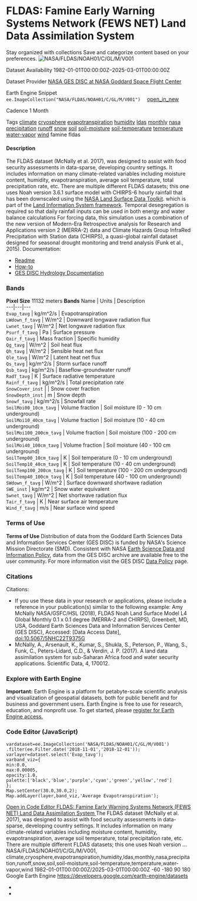  
#  FLDAS: Famine Early Warning Systems Network (FEWS NET) Land Data Assimilation System 
Stay organized with collections  Save and categorize content based on your preferences. 
![NASA/FLDAS/NOAH01/C/GL/M/V001](https://developers.google.com/earth-engine/datasets/images/NASA/NASA_FLDAS_NOAH01_C_GL_M_V001_sample.png) 

Dataset Availability
    1982-01-01T00:00:00Z–2025-03-01T00:00:00Z 

Dataset Provider
     [ NASA GES DISC at NASA Goddard Space Flight Center ](https://doi.org/10.5067/5NHC22T9375G) 

Earth Engine Snippet
     `    ee.ImageCollection("NASA/FLDAS/NOAH01/C/GL/M/V001")   ` [ open_in_new ](https://code.earthengine.google.com/?scriptPath=Examples:Datasets/NASA/NASA_FLDAS_NOAH01_C_GL_M_V001) 

Cadence
    1 Month 

Tags
     [climate](https://developers.google.com/earth-engine/datasets/tags/climate) [cryosphere](https://developers.google.com/earth-engine/datasets/tags/cryosphere) [evapotranspiration](https://developers.google.com/earth-engine/datasets/tags/evapotranspiration) [humidity](https://developers.google.com/earth-engine/datasets/tags/humidity) [ldas](https://developers.google.com/earth-engine/datasets/tags/ldas) [monthly](https://developers.google.com/earth-engine/datasets/tags/monthly) [nasa](https://developers.google.com/earth-engine/datasets/tags/nasa) [precipitation](https://developers.google.com/earth-engine/datasets/tags/precipitation) [runoff](https://developers.google.com/earth-engine/datasets/tags/runoff) [snow](https://developers.google.com/earth-engine/datasets/tags/snow) [soil](https://developers.google.com/earth-engine/datasets/tags/soil) [soil-moisture](https://developers.google.com/earth-engine/datasets/tags/soil-moisture) [soil-temperature](https://developers.google.com/earth-engine/datasets/tags/soil-temperature) [temperature](https://developers.google.com/earth-engine/datasets/tags/temperature) [water-vapor](https://developers.google.com/earth-engine/datasets/tags/water-vapor) [wind](https://developers.google.com/earth-engine/datasets/tags/wind)
famine
fldas
#### Description
The FLDAS dataset (McNally et al. 2017), was designed to assist with food security assessments in data-sparse, developing country settings. It includes information on many climate-related variables including moisture content, humidity, evapotranspiration, average soil temperature, total precipitation rate, etc.
There are multiple different FLDAS datasets; this one uses Noah version 3.6.1 surface model with CHIRPS-6 hourly rainfall that has been downscaled using the [NASA Land Surface Data Toolkit](https://lis.gsfc.nasa.gov/software/ldt). which is part of the [Land Information System framework](https://developers.google.com/earth-engine/datasets/catalog/LIS;%20%5Bhttps:/lis.gsfc.nasa.gov/%5D\(https:/lis.gsfc.nasa.gov/\)). Temporal desegregation is required so that daily rainfall inputs can be used in both energy and water balance calculations
For forcing data, this simulation uses a combination of the new version of Modern-Era Retrospective analysis for Research and Applications version 2 (MERRA-2) data and Climate Hazards Group InfraRed Precipitation with Station data (CHIRPS), a quasi-global rainfall dataset designed for seasonal drought monitoring and trend analysis (Funk et al., 2015).
Documentation:
  * [Readme](https://hydro1.gesdisc.eosdis.nasa.gov/data/FLDAS/FLDAS_NOAH01_C_GL_M.001/doc/README_FLDAS.pdf)
  * [How-to](https://disc.gsfc.nasa.gov/information/howto?tags=hydrology)
  * [GES DISC Hydrology Documentation](https://disc.gsfc.nasa.gov/information/documents?title=Hydrology%20Documentation)


### Bands
**Pixel Size** 11132 meters 
**Bands**
Name | Units | Description  
---|---|---  
`Evap_tavg` | kg/m^2/s | Evapotranspiration  
`LWdown_f_tavg` | W/m^2 | Downward longwave radiation flux  
`Lwnet_tavg` | W/m^2 | Net longwave radiation flux  
`Psurf_f_tavg` | Pa | Surface pressure  
`Qair_f_tavg` | Mass fraction | Specific humidity  
`Qg_tavg` | W/m^2 | Soil heat flux  
`Qh_tavg` | W/m^2 | Sensible heat net flux  
`Qle_tavg` | W/m^2 | Latent heat net flux  
`Qs_tavg` | kg/m^2/s | Storm surface runoff  
`Qsb_tavg` | kg/m^2/s | Baseflow-groundwater runoff  
`RadT_tavg` | K | Surface radiative temperature  
`Rainf_f_tavg` | kg/m^2/s | Total precipitation rate  
`SnowCover_inst` |  | Snow cover fraction  
`SnowDepth_inst` | m | Snow depth  
`Snowf_tavg` | kg/m^2/s | Snowfall rate  
`SoilMoi00_10cm_tavg` | Volume fraction | Soil moisture (0 - 10 cm underground)  
`SoilMoi10_40cm_tavg` | Volume fraction | Soil moisture (10 - 40 cm underground)  
`SoilMoi100_200cm_tavg` | Volume fraction | Soil moisture (100 - 200 cm underground)  
`SoilMoi40_100cm_tavg` | Volume fraction | Soil moisture (40 - 100 cm underground)  
`SoilTemp00_10cm_tavg` | K | Soil temperature (0 - 10 cm underground)  
`SoilTemp10_40cm_tavg` | K | Soil temperature (10 - 40 cm underground)  
`SoilTemp100_200cm_tavg` | K | Soil temperature (100 - 200 cm underground)  
`SoilTemp40_100cm_tavg` | K | Soil temperature (40 - 100 cm underground)  
`SWdown_f_tavg` | W/m^2 | Surface downward shortwave radiation  
`SWE_inst` | kg/m^2 | Snow water equivalent  
`Swnet_tavg` | W/m^2 | Net shortwave radiation flux  
`Tair_f_tavg` | K | Near surface air temperature  
`Wind_f_tavg` | m/s | Near surface wind speed  
### Terms of Use
**Terms of Use**
Distribution of data from the Goddard Earth Sciences Data and Information Services Center (GES DISC) is funded by NASA's Science Mission Directorate (SMD). Consistent with NASA [Earth Science Data and Information Policy](https://www.earthdata.nasa.gov/engage/open-data-services-and-software/data-and-information-policy/), data from the GES DISC archive are available free to the user community. For more information visit the GES DISC [Data Policy](https://disc.sci.gsfc.nasa.gov/citing) page.
### Citations
Citations:
  * If you use these data in your research or applications, please include a reference in your publication(s) similar to the following example: Amy McNally NASA/GSFC/HSL (2018), FLDAS Noah Land Surface Model L4 Global Monthly 0.1 x 0.1 degree (MERRA-2 and CHIRPS), Greenbelt, MD, USA, Goddard Earth Sciences Data and Information Services Center (GES DISC), Accessed: [Data Access Date], [doi:10.5067/5NHC22T9375G](https://doi.org/10.5067/5NHC22T9375G)
  * McNally, A., Arsenault, K., Kumar, S., Shukla, S., Peterson, P., Wang, S., Funk, C., Peters-Lidard, C.D., & Verdin, J. P. (2017). A land data assimilation system for sub-Saharan Africa food and water security applications. Scientific Data, 4, 170012.


### Explore with Earth Engine
**Important:** Earth Engine is a platform for petabyte-scale scientific analysis and visualization of geospatial datasets, both for public benefit and for business and government users. Earth Engine is free to use for research, education, and nonprofit use. To get started, please [register for Earth Engine access.](https://console.cloud.google.com/earth-engine)
### Code Editor (JavaScript)
```
vardataset=ee.ImageCollection('NASA/FLDAS/NOAH01/C/GL/M/V001')
.filter(ee.Filter.date('2018-11-01','2018-12-01'));
varlayer=dataset.select('Evap_tavg');
varband_viz={
min:0.0,
max:0.00005,
opacity:1.0,
palette:['black','blue','purple','cyan','green','yellow','red']
};
Map.setCenter(30.0,30.0,2);
Map.addLayer(layer,band_viz,'Average Evapotranspiration');
```
[ Open in Code Editor ](https://code.earthengine.google.com/?scriptPath=Examples:Datasets/NASA/NASA_FLDAS_NOAH01_C_GL_M_V001)
[ FLDAS: Famine Early Warning Systems Network (FEWS NET) Land Data Assimilation System ](https://developers.google.com/earth-engine/datasets/catalog/NASA_FLDAS_NOAH01_C_GL_M_V001)
The FLDAS dataset (McNally et al. 2017), was designed to assist with food security assessments in data-sparse, developing country settings. It includes information on many climate-related variables including moisture content, humidity, evapotranspiration, average soil temperature, total precipitation rate, etc. There are multiple different FLDAS datasets; this one uses Noah version …
NASA/FLDAS/NOAH01/C/GL/M/V001, climate,cryosphere,evapotranspiration,humidity,ldas,monthly,nasa,precipitation,runoff,snow,soil,soil-moisture,soil-temperature,temperature,water-vapor,wind 
1982-01-01T00:00:00Z/2025-03-01T00:00:00Z
-60 -180 90 180 
Google Earth Engine
https://developers.google.com/earth-engine/datasets
  * [ ](https://doi.org/https://doi.org/10.5067/5NHC22T9375G)
  * [ ](https://doi.org/https://developers.google.com/earth-engine/datasets/catalog/NASA_FLDAS_NOAH01_C_GL_M_V001)


